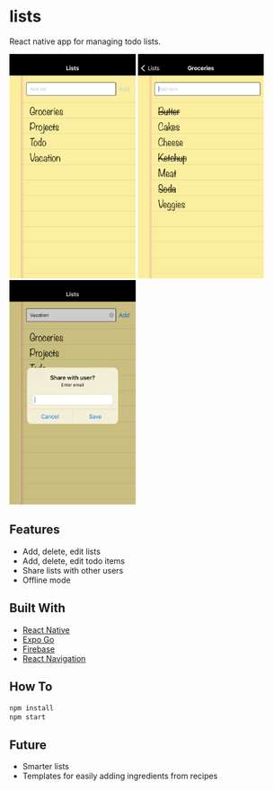 # lists

React native app for managing todo lists.

<p float="left">
  <img src="screenshot01.png" height=400>
  <img src="screenshot02.png" height=400>
  <img src="screenshot03.png" height=400>
</p>

## Features

- Add, delete, edit lists
- Add, delete, edit todo items
- Share lists with other users
- Offline mode

## Built With

- [React Native](https://reactnative.dev/)
- [Expo Go](https://expo.dev/client)
- [Firebase](https://firebase.google.com/)
- [React Navigation](https://reactnavigation.org/)

## How To

```
npm install
npm start
```

## Future

- Smarter lists
- Templates for easily adding ingredients from recipes
